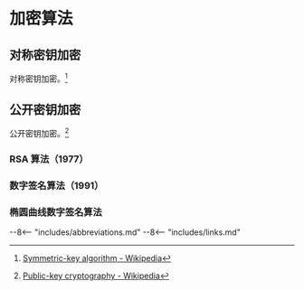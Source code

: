 # 加密算法
<!-- CRYPTography -->

## 对称密钥加密

对称密钥加密。[^Symmetric Cryptography on Wikipedia]

## 公开密钥加密

公开密钥加密。[^Asymmetric Cryptography on Wikipedia]

### RSA 算法（1977）

### 数字签名算法（1991）

### 椭圆曲线数字签名算法

<!----------------------------------------------------------------------------->

[^Symmetric Cryptography on Wikipedia]: [Symmetric-key algorithm - Wikipedia](https://wikipedia.org/wiki/Symmetric-key_algorithm)
[^Asymmetric Cryptography on Wikipedia]: [Public-key cryptography - Wikipedia](https://wikipedia.org/wiki/Public-key_cryptography)

--8<-- "includes/abbreviations.md"
--8<-- "includes/links.md"
